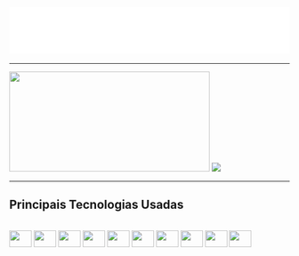 ![hello](https://github.com/Romulo-HFG/Romulo-HFG/blob/main/hello.svg)

---
<div>
<a href="https://github.com/Romulo-HFG">
<img height="180em" width="360em" src="https://github-readme-stats.vercel.app/api?username=Romulo-HFG&show_icons=true&include_all_commits=true&theme=radical&hide_border=true"/></a> 
<img height="180em"  src="https://github-readme-stats.vercel.app/api/top-langs/?username=Romulo-HFG&layout=compact&theme=radical&hide_border=true" /></a> 
</div>

---
## Principais Tecnologias Usadas 
<div style="display: inlline_block" ><br>
<img align="center" height="30" width="40" src="https://cdn.jsdelivr.net/gh/devicons/devicon/icons/javascript/javascript-original.svg" />
   
<img align="center" height="30" width="40" src="https://cdn.jsdelivr.net/gh/devicons/devicon/icons/typescript/typescript-original.svg" />
          
<img align="center" height="30" width="40" src="https://cdn.jsdelivr.net/gh/devicons/devicon/icons/html5/html5-original.svg" />
          
<img align="center" height="30" width="40" src="https://cdn.jsdelivr.net/gh/devicons/devicon/icons/css3/css3-original.svg" />
          
<img align="center" height="30" width="40" src="https://cdn.jsdelivr.net/gh/devicons/devicon/icons/java/java-original.svg" />
          
<img align="center" height="30" width="40" src="https://cdn.jsdelivr.net/gh/devicons/devicon/icons/nodejs/nodejs-original.svg" />
          
<img align="center" height="30" width="40" src="https://cdn.jsdelivr.net/gh/devicons/devicon/icons/react/react-original.svg" />
          
<img align="center" height="30" width="40" src="https://cdn.jsdelivr.net/gh/devicons/devicon/icons/visualstudio/visualstudio-plain.svg" />
                 
<img align="center" height="30" width="40" src="https://cdn.jsdelivr.net/gh/devicons/devicon/icons/bootstrap/bootstrap-original.svg" />
            
<img align="center" height="30" width="40" src="https://cdn.jsdelivr.net/gh/devicons/devicon/icons/rect/rect-original.svg" />

          
          
          
          
  
</div>
